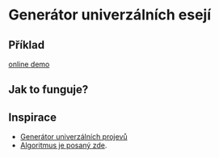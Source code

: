 # Generátor univerzálních esejí

## Příklad

[online demo](https://nesati.github.io/)

<div id="script">
<div id="text">
</div>
</div>

## Jak to funguje?
## Inspirace
- [Generátor univerzálních projevů](http://www.kyblsoft.cz/projevy)
- [Algoritmus je posaný zde](https://www.fce.vutbr.cz/aiu/vojkuvka.m/6u4/cviceni06.htm).
